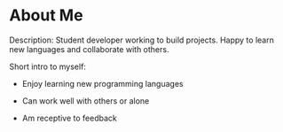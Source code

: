 # About Me

Description: Student developer working to build projects. Happy to learn new languages and collaborate with others.

Short intro to myself:

- Enjoy learning new programming languages

- Can work well with others or alone

- Am receptive to feedback
